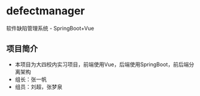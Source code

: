 # defectmanager
软件缺陷管理系统 - SpringBoot+Vue

## 项目简介
* 本项目为大四校内实习项目，前端使用Vue，后端使用SpringBoot，前后端分离架构
* 组长：张一帆
* 组员：刘超，张梦泉

